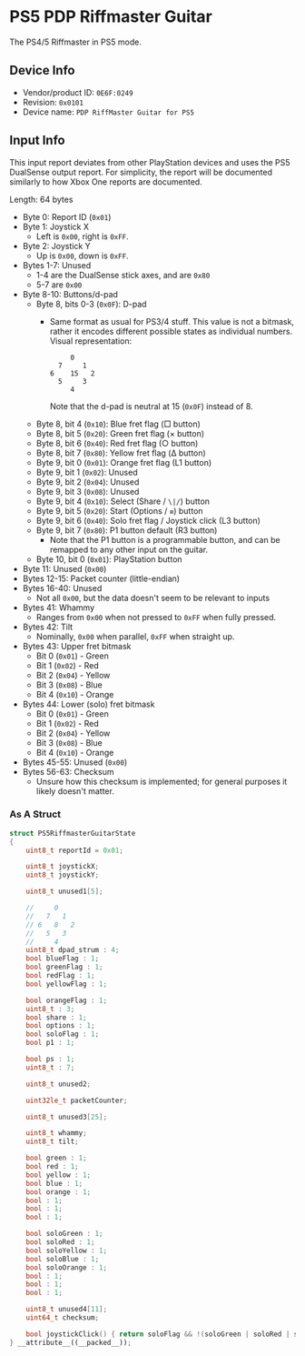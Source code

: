 # PS5 PDP Riffmaster Guitar

The PS4/5 Riffmaster in PS5 mode.

## Device Info

- Vendor/product ID: `0E6F:0249`
- Revision: `0x0101`
- Device name: `PDP RiffMaster Guitar for PS5`

## Input Info

This input report deviates from other PlayStation devices and uses the PS5 DualSense output report. For simplicity, the report will be documented similarly to how Xbox One reports are documented.

Length: 64 bytes

- Byte 0: Report ID (`0x01`)
- Byte 1: Joystick X
  - Left is `0x00`, right is `0xFF`.
- Byte 2: Joystick Y
  - Up is `0x00`, down is `0xFF`.
- Bytes 1-7: Unused
  - 1-4 are the DualSense stick axes, and are `0x80`
  - 5-7 are `0x00`
- Byte 8-10: Buttons/d-pad
  - Byte 8, bits 0-3 (`0x0F`): D-pad
    - Same format as usual for PS3/4 stuff. This value is not a bitmask, rather it encodes different possible states as individual numbers.\
      Visual representation:

      ```
           0
        7     1
      6    15   2
        5     3
           4
      ```

      Note that the d-pad is neutral at 15 (`0x0F`) instead of 8.
  - Byte 8, bit 4 (`0x10`): Blue fret flag (□ button)
  - Byte 8, bit 5 (`0x20`): Green fret flag (× button)
  - Byte 8, bit 6 (`0x40`): Red fret flag (○ button)
  - Byte 8, bit 7 (`0x80`): Yellow fret flag (Δ button)
  - Byte 9, bit 0 (`0x01`): Orange fret flag (L1 button)
  - Byte 9, bit 1 (`0x02`): Unused
  - Byte 9, bit 2 (`0x04`): Unused
  - Byte 9, bit 3 (`0x08`): Unused
  - Byte 9, bit 4 (`0x10`): Select (Share / `\|/`) button
  - Byte 9, bit 5 (`0x20`): Start (Options / `≡`) button
  - Byte 9, bit 6 (`0x40`): Solo fret flag / Joystick click (L3 button)
  - Byte 9, bit 7 (`0x80`): P1 button default (R3 button)
    - Note that the P1 button is a programmable button, and can be remapped to any other input on the guitar.
  - Byte 10, bit 0 (`0x01`): PlayStation button
- Byte 11: Unused (`0x00`)
- Bytes 12-15: Packet counter (little-endian)
- Bytes 16-40: Unused
  - Not all `0x00`, but the data doesn't seem to be relevant to inputs
- Bytes 41: Whammy
  - Ranges from `0x00` when not pressed to `0xFF` when fully pressed.
- Bytes 42: Tilt
  - Nominally, `0x00` when parallel, `0xFF` when straight up.
- Bytes 43: Upper fret bitmask
  - Bit 0 (`0x01`) - Green
  - Bit 1 (`0x02`) - Red
  - Bit 2 (`0x04`) - Yellow
  - Bit 3 (`0x08`) - Blue
  - Bit 4 (`0x10`) - Orange
- Bytes 44: Lower (solo) fret bitmask
  - Bit 0 (`0x01`) - Green
  - Bit 1 (`0x02`) - Red
  - Bit 2 (`0x04`) - Yellow
  - Bit 3 (`0x08`) - Blue
  - Bit 4 (`0x10`) - Orange
- Bytes 45-55: Unused (`0x00`)
- Bytes 56-63: Checksum
  - Unsure how this checksum is implemented; for general purposes it likely doesn't matter.

### As A Struct

```cpp
struct PS5RiffmasterGuitarState
{
    uint8_t reportId = 0x01;

    uint8_t joystickX;
    uint8_t joystickY;

    uint8_t unused1[5];

    //     0
    //   7   1
    // 6   8   2
    //   5   3
    //     4
    uint8_t dpad_strum : 4;
    bool blueFlag : 1;
    bool greenFlag : 1;
    bool redFlag : 1;
    bool yellowFlag : 1;

    bool orangeFlag : 1;
    uint8_t : 3;
    bool share : 1;
    bool options : 1;
    bool soloFlag : 1;
    bool p1 : 1;

    bool ps : 1;
    uint8_t : 7;

    uint8_t unused2;

    uint32le_t packetCounter;

    uint8_t unused3[25];

    uint8_t whammy;
    uint8_t tilt;

    bool green : 1;
    bool red : 1;
    bool yellow : 1;
    bool blue : 1;
    bool orange : 1;
    bool : 1;
    bool : 1;
    bool : 1;

    bool soloGreen : 1;
    bool soloRed : 1;
    bool soloYellow : 1;
    bool soloBlue : 1;
    bool soloOrange : 1;
    bool : 1;
    bool : 1;
    bool : 1;

    uint8_t unused4[11];
    uint64_t checksum;

    bool joystickClick() { return soloFlag && !(soloGreen | soloRed | soloYellow | soloBlue | soloOrange); }
} __attribute__((__packed__));
```
